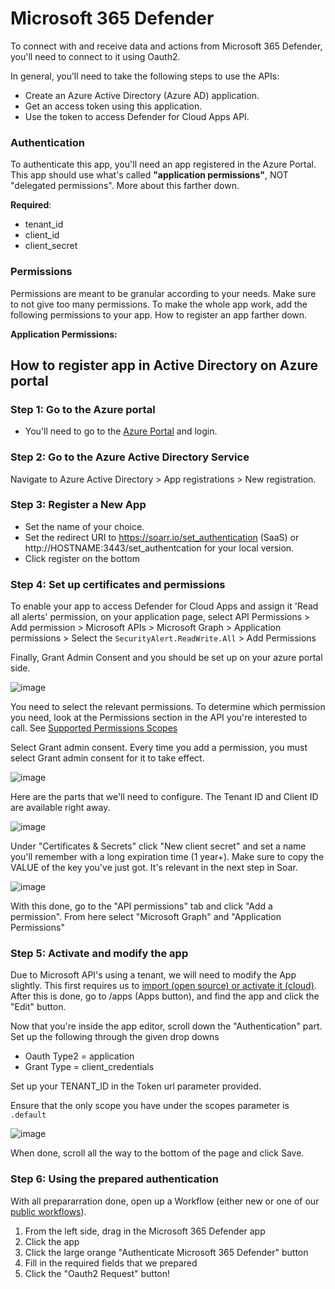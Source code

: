 # Microsoft 365 Defender

To connect with and receive data and actions from Microsoft 365 Defender, you'll need to connect to it using Oauth2. 

In general, you’ll need to take the following steps to use the APIs:

- Create an Azure Active Directory (Azure AD) application.
- Get an access token using this application.
- Use the token to access Defender for Cloud Apps API.

### Authentication
To authenticate this app, you'll need an app registered in the Azure Portal. This app should use what's called **"application permissions"**, NOT "delegated permissions". More about this farther down. 

**Required**:
- tenant_id
- client_id
- client_secret

### Permissions 
Permissions are meant to be granular according to your needs. Make sure to not give too many permissions. To make the whole app work, add the following permissions to your app. How to register an app farther down.

**Application Permissions:** 

## How to register app in Active Directory on Azure portal

### Step 1: Go to the Azure portal

 - You'll need to go to the [Azure Portal](https://portal.azure.com/#blade/Microsoft_AAD_RegisteredApps/ApplicationsListBlade) and login.

### Step 2: Go to the Azure Active Directory Service

 Navigate to Azure Active Directory > App registrations > New registration.


### Step 3: Register a New App

- Set the name of your choice.
- Set the redirect URI to https://soarr.io/set_authentication (SaaS) or http://HOSTNAME:3443/set_authentcation for your local version.
- Click register on the bottom


### Step 4: Set up certificates and permissions     

To enable your app to access Defender for Cloud Apps and assign it 'Read all alerts' permission, on your application page, select API Permissions > Add permission > Microsoft APIs > Microsoft Graph > Application permissions > Select the ```SecurityAlert.ReadWrite.All``` > Add Permissions

Finally, Grant Admin Consent and you should be set up on your azure portal side.

![image](https://github.com/Shashankgupta200/Soar/openapi-apps/assets/31187099/f3ee115f-6e2b-4b00-9cdb-38571f96cacf)


You need to select the relevant permissions. To determine which permission you need, look at the Permissions section in the API you're interested to call. See [Supported Permissions Scopes](https://learn.microsoft.com/en-us/defender-cloud-apps/api-authentication-application#supported-permission-scopes)

Select Grant admin consent. Every time you add a permission, you must select Grant admin consent for it to take effect.

![image](https://github.com/Shashankgupta200/Soar/openapi-apps/assets/31187099/37630f62-72e9-4da4-b680-88499c69d756)


Here are the parts that we'll need to configure. The Tenant ID and Client ID are available right away. 

![image](https://user-images.githubusercontent.com/5719530/181117491-cd5d242f-b2db-4b5c-bcf5-57c6a08a3e27.png)

Under "Certificates & Secrets" click "New client secret" and set a name you'll remember with a long expiration time (1 year+). Make sure to copy the VALUE of the key you've just got. It's relevant in the next step in Soar.

![image](https://user-images.githubusercontent.com/5719530/181117696-59125d90-b28d-481f-aed4-ad51b4def809.png)

With this done, go to the "API permissions" tab and click "Add a permission". From here select "Microsoft Graph" and "Application Permissions"

### Step 5: Activate and modify the app
Due to Microsoft API's using a tenant, we will need to modify the App slightly. This first requires us to [import (open source) or activate it (cloud)](https://soarr.io/apps/d71641a57deeee8149df99080adebeb7). After this is done, go to /apps (Apps button), and find the app and click the "Edit" button.

Now that you're inside the app editor, scroll down the "Authentication" part. Set up the following through the given drop downs
* Oauth Type2 = application
* Grant Type = client_credentials

Set up your TENANT_ID in the Token url parameter provided.

Ensure that the only scope you have under the scopes parameter is ``` .default ```

![image](https://github.com/Shashankgupta200/Soar/openapi-apps/assets/31187099/bb551b7c-734e-4657-84b1-facd4c1454d3)


When done, scroll all the way to the bottom of the page and click Save.

### Step 6: Using the prepared authentication
With all prepararration done, open up a Workflow (either new or one of our [public workflows](https://soarr.io/workflows/828c3d2d-475b-454c-a6af-a241e708f0c7)). 

1. From the left side, drag in the Microsoft 365 Defender app
2. Click the app
3. Click the large orange "Authenticate Microsoft 365 Defender" button
4. Fill in the required fields that we prepared
5. Click the "Oauth2 Request" button!
